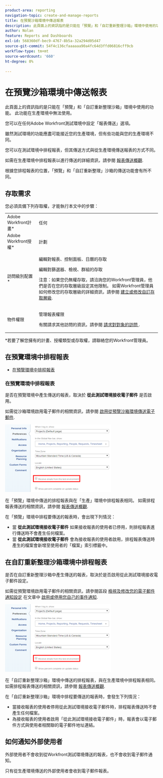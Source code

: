 ```yaml
---
product-area: reporting
navigation-topic: create-and-manage-reports
title: 在預覽沙箱環境中傳送報表
description: 此頁面上的資訊指的是只能在「預覽」和「自訂重新整理沙箱」環境中使用的功能。 此功能在生產環境中無法使用。
author: Nolan
feature: Reports and Dashboards
exl-id: 568360df-bec9-4767-8b5a-32a294d05d47
source-git-commit: 54f4c136cfaaaaaa90a4fc64d3ffd06816cff9cb
workflow-type: tm+mt
source-wordcount: '660'
ht-degree: 0%

---
```


# 在預覽沙箱環境中傳送報表

此頁面上的資訊指的是只能在「預覽」和「自訂重新整理沙箱」環境中使用的功能。 此功能在生產環境中無法使用。

您可以在任何Adobe Workfront測試環境中設定「報表傳送」選項。

<!--
<p data-mc-conditions="QuicksilverOrClassic.Draft mode">For information about the Workfront test environments, see the "Workfront Testing Environments" section. (NOTE:&nbsp;drafted - link this section)</p>
-->

雖然測試環境的功能應盡可能接近您的生產環境，但有些功能與您的生產環境不同。

您可以在測試環境中排程報表，但其傳送方式與從生產環境傳送報表的方式不同。

如需在生產環境中排程報表以進行傳送的詳細資訊，請參閱 [報表傳送概觀](../../../reports-and-dashboards/reports/creating-and-managing-reports/set-up-report-deliveries.md).

根據您排程報表的位置，「預覽」和「自訂重新整理」沙箱的傳送功能會有所不同。

## 存取需求

您必須具備下列存取權，才能執行本文中的步驟：

<table style="table-layout:auto"> 
 <col> 
 <col> 
 <tbody> 
  <tr> 
   <td role="rowheader">Adobe Workfront計畫*</td> 
   <td> <p>任何</p> </td> 
  </tr> 
  <tr> 
   <td role="rowheader">Adobe Workfront授權*</td> 
   <td> <p>計劃 </p> </td> 
  </tr> 
  <tr> 
   <td role="rowheader">訪問級別配置*</td> 
   <td> <p>編輯對報表、控制面板、日曆的存取</p> <p>編輯對篩選器、檢視、群組的存取</p> <p>注意：如果您仍無權存取，請洽詢您的Workfront管理員，他們是否在您的存取層級設定其他限制。 如需Workfront管理員如何修改您的存取層級的詳細資訊，請參閱 <a href="../../../administration-and-setup/add-users/configure-and-grant-access/create-modify-access-levels.md" class="MCXref xref">建立或修改自訂存取層級</a>.</p> </td> 
  </tr> 
  <tr> 
   <td role="rowheader">物件權限</td> 
   <td> <p>管理報表權限</p> <p>有關請求其他訪問的資訊，請參閱 <a href="../../../workfront-basics/grant-and-request-access-to-objects/request-access.md" class="MCXref xref">請求對對象的訪問 </a>.</p> </td> 
  </tr> 
 </tbody> 
</table>

&#42;若要了解您擁有的計畫、授權類型或存取權，請聯絡您的Workfront管理員。

## 在預覽環境中排程報表

* [在預覽環境中排程報表](#schedule-reports-in-the-preview-environment)

### 在預覽環境中排程報表

是否在預覽環境中產生傳送的報表，取決於 **從此測試環境接收電子郵件** 是否啟用。

如需從沙箱環境啟用電子郵件的相關資訊，請參閱 [啟用從預覽沙箱環境傳送電子郵件](../../../workfront-basics/using-notifications/enable-delivery-emails-from-preview-sandbox-environment.md).

![](assets/receive-emails-from-sandbox-setting-edit-350x223.png)

在「預覽」環境中傳送的排程報表與在「生產」環境中排程報表相同。 如需排程報表傳送的相關資訊，請參閱 [報表傳送概觀](../../../reports-and-dashboards/reports/creating-and-managing-reports/set-up-report-deliveries.md).

在「預覽」環境中排程要傳送的報表時，會出現下列情況：

* 當 **從此測試環境接收電子郵件** 如果接收報表的使用者已停用，則排程報表進行傳送時不會產生任何檔案。
* 當 **從此測試環境接收電子郵件** 會為接收報表的使用者啟用，排程報表傳送時產生的檔案會新增至使用者的「檔案」索引標籤中。

## 在自訂重新整理沙箱環境中排程報表

是否在自訂重新整理沙箱中產生傳送的報表，取決於是否啟用從此測試環境接收電子郵件設定。

如需從預覽環境啟用電子郵件的相關資訊，請參閱區段 [檢視及修改您的電子郵件通知設定](../../../workfront-basics/using-notifications/activate-or-deactivate-your-own-event-notifications.md#view) 在文章中 [啟用或停用您自己的事件通知](../../../workfront-basics/using-notifications/activate-or-deactivate-your-own-event-notifications.md).

![](assets/receive-emails-from-sandbox-setting-edit-350x223.png)

在「自訂重新整理沙箱」環境中傳送的排程報表，與在生產環境中排程報表相同。 如需排程報表傳送的相關資訊，請參閱 [報表傳送概觀](../../../reports-and-dashboards/reports/creating-and-managing-reports/set-up-report-deliveries.md).

在「自訂重新整理沙箱」環境中排程要傳送的報表時，會發生下列情況：

* 當接收報表的使用者停用從此測試環境接收電子郵件時，排程報表傳送時不會產生任何檔案。
* 為接收報表的使用者啟用「從此測試環境接收電子郵件」時，報表會以電子郵件方式與使用者相關聯的電子郵件地址連結。

## 如何通知外部使用者

外部使用者不會收到從Workfront測試環境傳送的報表，也不會收到電子郵件通知。

只有從生產環境傳送的外部使用者會收到電子郵件報表。
